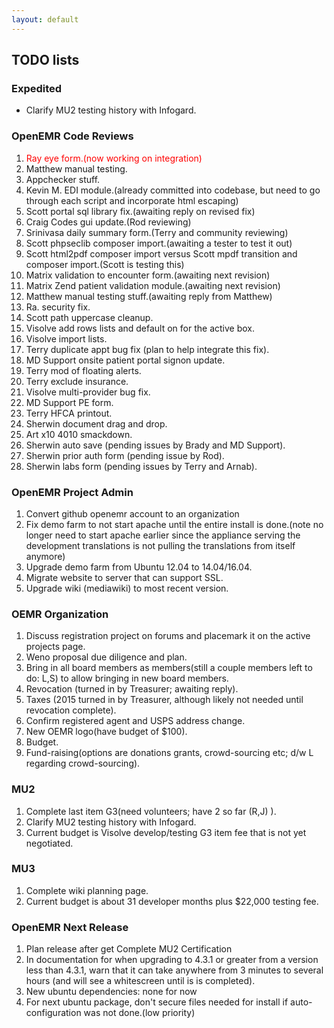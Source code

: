 ```yaml
---
layout: default
---
```

## TODO lists

### Expedited
* Clarify MU2 testing history with Infogard.

### OpenEMR Code Reviews
1. <span style="color: red">Ray eye form.(now working on integration)</span>
1. Matthew manual testing.
1. Appchecker stuff.
1. Kevin M. EDI module.(already committed into codebase, but need to go through each script and incorporate html escaping)
1. Scott portal sql library fix.(awaiting reply on revised fix)
1. Craig Codes gui update.(Rod reviewing)
1. Srinivasa daily summary form.(Terry and community reviewing)
1. Scott phpseclib composer import.(awaiting a tester to test it out)
1. Scott html2pdf composer import versus Scott mpdf transition and composer import.(Scott is testing this)
1. Matrix validation to encounter form.(awaiting next revision)
1. Matrix Zend patient validation module.(awaiting next revision)
1. Matthew manual testing stuff.(awaiting reply from Matthew)
1. Ra. security fix.
1. Scott path uppercase cleanup.
1. Visolve add rows lists and default on for the active box.
1. Visolve import lists.
1. Terry duplicate appt bug fix (plan to help integrate this fix).
1. MD Support onsite patient portal signon update.
1. Terry mod of floating alerts.
1. Terry exclude insurance.
1. Visolve multi-provider bug fix.
1. MD Support PE form.
1. Terry HFCA printout.
1. Sherwin document drag and drop.
1. Art x10 4010 smackdown.
1. Sherwin auto save (pending issues by Brady and MD Support).
1. Sherwin prior auth form (pending issue by Rod).
1. Sherwin labs form (pending issues by Terry and Arnab).

### OpenEMR Project Admin
1. Convert github openemr account to an organization
1. Fix demo farm to not start apache until the entire install is done.(note no longer need to start apache earlier since the appliance serving the development translations is not pulling the translations from itself anymore)
1. Upgrade demo farm from Ubuntu 12.04 to 14.04/16.04.
1. Migrate website to server that can support SSL.
1. Upgrade wiki (mediawiki) to most recent version.

### OEMR Organization
1. Discuss registration project on forums and placemark it on the active projects page.
1. Weno proposal due diligence and plan.
1. Bring in all board members as members(still a couple members left to do: L,S) to allow bringing in new board members.
1. Revocation (turned in by Treasurer; awaiting reply).
1. Taxes (2015 turned in by Treasurer, although likely not needed until revocation complete).
1. Confirm registered agent and USPS address change.
1. New OEMR logo(have budget of $100).
1. Budget.
1. Fund-raising(options are donations grants, crowd-sourcing etc; d/w L regarding crowd-sourcing).

### MU2
1. Complete last item G3(need volunteers; have 2 so far (R,J) ).
1. Clarify MU2 testing history with Infogard.
1. Current budget is Visolve develop/testing G3 item fee that is not yet negotiated.

### MU3
1. Complete wiki planning page.
1. Current budget is about 31 developer months plus $22,000 testing fee. 

### OpenEMR Next Release
1. Plan release after get Complete MU2 Certification
1. In documentation for when upgrading to 4.3.1 or greater from a version less than 4.3.1, warn that it can take anywhere from 3 minutes to several hours (and will see a whitescreen until is is completed).
1. New ubuntu dependencies: none for now
1. For next ubuntu package, don't secure files needed for install if auto-configuration was not done.(low priority)
